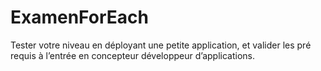 # ExamenForEach
Tester votre niveau en déployant une petite application, et valider les pré requis à l’entrée en concepteur développeur d’applications.
